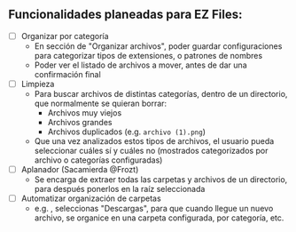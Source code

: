 ## Funcionalidades planeadas para EZ Files:

- [ ] Organizar por categoría
    - En sección de "Organizar archivos", poder guardar configuraciones para categorizar tipos de extensiones, o patrones de nombres
    - Poder ver el listado de archivos a mover, antes de dar una confirmación final
- [ ] Limpieza
    - Para buscar archivos de distintas categorías, dentro de un directorio, que normalmente se quieran borrar:
      - Archivos muy viejos
      - Archivos grandes
      - Archivos duplicados (e.g. `archivo (1).png`)
    - Que una vez analizados estos tipos de archivos, el usuario pueda seleccionar cuáles sí y cuáles no (mostrados categorizados por archivo o categorías configuradas)
- [ ] Aplanador (Sacamierda @Frozt)
    - Se encarga de extraer todas las carpetas y archivos de un directorio, para después ponerlos en la raíz seleccionada
- [ ] Automatizar organización de carpetas
    - e.g. , seleccionas "Descargas", para que cuando llegue un nuevo archivo, se organice en una carpeta configurada, por categoría, etc.
